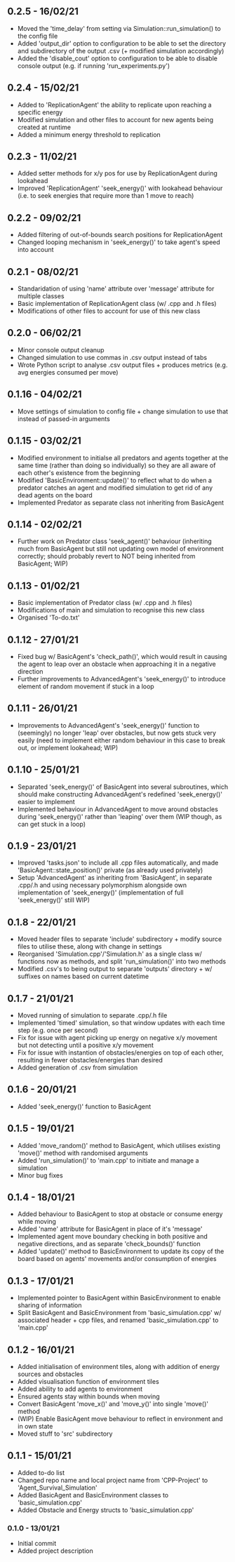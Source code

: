 ## 0.2.5 - 16/02/21
- Moved the 'time_delay' from setting via Simulation::run_simulation() to the config file
- Added 'output_dir' option to configuration to be able to set the directory and subdirectory 
of the output .csv (+ modified simulation accordingly)
- Added the 'disable_cout' option to configuration to be able to disable console output 
(e.g. if running 'run_experiments.py')

## 0.2.4 - 15/02/21
- Added to 'ReplicationAgent' the ability to replicate upon reaching a specific energy
- Modified simulation and other files to account for new agents being created at runtime
- Added a minimum energy threshold to replication

## 0.2.3 - 11/02/21
- Added setter methods for x/y pos for use by ReplicationAgent during lookahead
- Improved 'ReplicationAgent' 'seek_energy()' with lookahead behaviour (i.e. to seek energies that require more than 1 move to reach)

## 0.2.2 - 09/02/21
- Added filtering of out-of-bounds search positions for ReplicationAgent
- Changed looping mechanism in 'seek_energy()' to take agent's speed into account

## 0.2.1 - 08/02/21
- Standaridation of using 'name' attribute over 'message' attribute for multiple classes
- Basic implementation of ReplicationAgent class (w/ .cpp and .h files)
- Modifications of other files to account for use of this new class

## 0.2.0 - 06/02/21
- Minor console output cleanup
- Changed simulation to use commas in .csv output instead of tabs
- Wrote Python script to analyse .csv output files + produces metrics (e.g. avg energies consumed per move)

## 0.1.16 - 04/02/21
- Move settings of simulation to config file + change simulation to use that instead of passed-in arguments

## 0.1.15 - 03/02/21
- Modified environment to initialse all predators and agents together at the same time (rather than doing so individually) 
so they are all aware of each other's existence from the beginning
- Modified 'BasicEnvironment::update()' to reflect what to do when a predator catches an agent and modified simulation to 
get rid of any dead agents on the board
- Implemented Predator as separate class not inheriting from BasicAgent

## 0.1.14 - 02/02/21
- Further work on Predator class 'seek_agent()' behaviour (inheriting much from BasicAgent but still not updating own model of 
environment correctly; should probably revert to NOT being inherited from BasicAgent; WIP)

## 0.1.13 - 01/02/21
- Basic implementation of Predator class (w/ .cpp and .h files)
- Modifications of main and simulation to recognise this new class
- Organised 'To-do.txt'

## 0.1.12 - 27/01/21
- Fixed bug w/ BasicAgent's 'check_path()', which would result in causing the agent to leap over an obstacle when approaching 
it in a negative direction
- Further improvements to AdvancedAgent's 'seek_energy()' to introduce element of random movement if stuck in a loop

## 0.1.11 - 26/01/21
- Improvements to AdvancedAgent's 'seek_energy()' function to (seemingly) no longer 'leap' over obstacles, but now gets stuck very 
easily (need to implement either random behaviour in this case to break out, or implement lookahead; WIP)

## 0.1.10 - 25/01/21
- Separated 'seek_energy()' of BasicAgent into several subroutines, which should make constructing AdvancedAgent's 
redefined 'seek_energy()' easier to implement
- Implemented behaviour in AdvancedAgent to move around obstacles during 'seek_energy()' rather than 'leaping' over them (WIP though, 
as can get stuck in a loop)

## 0.1.9 - 23/01/21
- Improved 'tasks.json' to include all .cpp files automatically, and made 'BasicAgent::state_position()' private (as already used privately)
- Setup 'AdvancedAgent' as inheriting from 'BasicAgent', in separate .cpp/.h and using necessary polymorphism alongside own 
implementation of 'seek_energy()' (implementation of full 'seek_energy()' still WIP)

## 0.1.8 - 22/01/21
- Moved header files to separate 'include' subdirectory + modify source files to utilise these, along with change in settings
- Reorganised 'Simulation.cpp'/'Simulation.h' as a single class w/ functions now as methods, and split 'run_simulation()' into two methods
- Modified .csv's to being output to separate 'outputs' directory + w/ suffixes on names based on current datetime

## 0.1.7 - 21/01/21
- Moved running of simulation to separate .cpp/.h file
- Implemented 'timed' simulation, so that window updates with each time step (e.g. once per second)
- Fix for issue with agent picking up energy on negative x/y movement but not detecting until a positive x/y movement
- Fix for issue with instantion of obstacles/energies on top of each other, resulting in fewer obstacles/energies than desired
- Added generation of .csv from simulation

## 0.1.6 - 20/01/21
- Added 'seek_energy()' function to BasicAgent

## 0.1.5 - 19/01/21
- Added 'move_random()' method to BasicAgent, which utilises existing 'move()' method with randomised arguments
- Added 'run_simulation()' to 'main.cpp' to initiate and manage a simulation
- Minor bug fixes

## 0.1.4 - 18/01/21
- Added behaviour to BasicAgent to stop at obstacle or consume energy while moving
- Added 'name' attribute for BasicAgent in place of it's 'message'
- Implemented agent move boundary checking in both positive and negative directions, and as separate 'check_bounds()' function
- Added 'update()' method to BasicEnvironment to update its copy of the board based on agents' movements and/or consumption of energies

## 0.1.3 - 17/01/21
- Implemented pointer to BasicAgent within BasicEnvironment to enable sharing of information
- Split BasicAgent and BasicEnvironment from 'basic_simulation.cpp' w/ associated header + cpp files, and renamed 'basic_simulation.cpp' to 'main.cpp'

## 0.1.2 - 16/01/21
- Added initialisation of environment tiles, along with addition of energy sources and obstacles
- Added visualisation function of environment tiles
- Added ability to add agents to environment
- Ensured agents stay within bounds when moving
- Convert BasicAgent 'move_x()' and 'move_y()' into single 'move()' method
- (WIP) Enable BasicAgent move behaviour to reflect in environment and in own state
- Moved stuff to 'src' subdirectory

## 0.1.1 - 15/01/21
- Added to-do list
- Changed repo name and local project name from 'CPP-Project' to 'Agent_Survival_Simulation'
- Added BasicAgent and BasicEnvironment classes to 'basic_simulation.cpp'
- Added Obstacle and Energy structs to 'basic_simulation.cpp'

### 0.1.0 - 13/01/21
- Initial commit
- Added project description